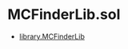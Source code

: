 # MCFinderLib.sol

<!-- START_INDEX -->
- [library.MCFinderLib](./library.MCFinderLib.md)

<!-- END_INDEX -->
